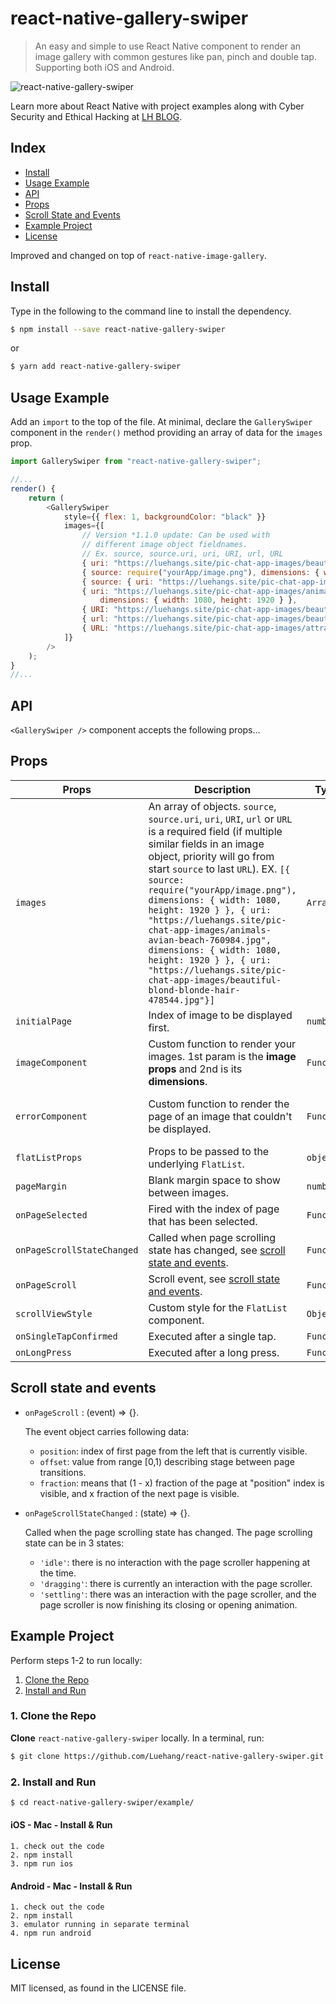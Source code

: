# react-native-gallery-swiper

> An easy and simple to use React Native component to render an image gallery with common gestures like pan, pinch and double tap.  Supporting both iOS and Android.

![react-native-gallery-swiper](https://www.luehangs.site/videos/react-native-gallery-swiper-demo.gif)

Learn more about React Native with project examples along with Cyber Security and Ethical Hacking at [LH BLOG](https://www.luehangs.site).

## Index

- [Install](#install)
- [Usage Example](#usage-example)
- [API](#api)
- [Props](#props)
- [Scroll State and Events](#scroll-state-and-events)
- [Example Project](#example-project)
- [License](#license)

Improved and changed on top of `react-native-image-gallery`.

## Install

Type in the following to the command line to install the dependency.

```bash
$ npm install --save react-native-gallery-swiper
```

or

```bash
$ yarn add react-native-gallery-swiper
```

## Usage Example

Add an ``import`` to the top of the file.  At minimal, declare the ``GallerySwiper`` component in the ``render()`` method providing an array of data for the ``images`` prop.

```javascript
import GallerySwiper from "react-native-gallery-swiper";

//...
render() {
    return (
        <GallerySwiper
            style={{ flex: 1, backgroundColor: "black" }}
            images={[
                // Version *1.1.0 update: Can be used with
                // different image object fieldnames.
                // Ex. source, source.uri, uri, URI, url, URL
                { uri: "https://luehangs.site/pic-chat-app-images/beautiful-blond-blonde-hair-478544.jpg" },
                { source: require("yourApp/image.png"), dimensions: { width: 1080, height: 1920 } },
                { source: { uri: "https://luehangs.site/pic-chat-app-images/beautiful-beautiful-women-beauty-40901.jpg" } },
                { uri: "https://luehangs.site/pic-chat-app-images/animals-avian-beach-760984.jpg",
                    dimensions: { width: 1080, height: 1920 } },
                { URI: "https://luehangs.site/pic-chat-app-images/beautiful-blond-fishnet-stockings-48134.jpg" },
                { url: "https://luehangs.site/pic-chat-app-images/beautiful-beautiful-woman-beauty-9763.jpg" },
                { URL: "https://luehangs.site/pic-chat-app-images/attractive-balance-beautiful-186263.jpg" },
            ]}
        />
    );
}
//...
```

## API

``<GallerySwiper />`` component accepts the following props...

## Props

Props | Description | Type | Default
------ | ------ | ------ | ------
`images` | An array of objects.  `source`, `source.uri`, `uri`, `URI`, `url` or `URL` is a required field (if multiple similar fields in an image object, priority will go from start `source` to last `URL`). EX. `[{ source: require("yourApp/image.png"), dimensions: { width: 1080, height: 1920 } }, { uri: "https://luehangs.site/pic-chat-app-images/animals-avian-beach-760984.jpg", dimensions: { width: 1080, height: 1920 } }, { uri: "https://luehangs.site/pic-chat-app-images/beautiful-blond-blonde-hair-478544.jpg"}]` | `Array` | Required
`initialPage` | Index of image to be displayed first. | `number` | `0`
`imageComponent` | Custom function to render your images. 1st param is the **image props** and 2nd is its **dimensions**. | `Function` | `<Image/>` component
`errorComponent` | Custom function to render the page of an image that couldn't be displayed. | `Function` | A `<View/>` with a stylized error
`flatListProps` | Props to be passed to the underlying `FlatList`. | `object` | `{windowSize: 3}`
`pageMargin` | Blank margin space to show between images. | `number` | `0`
`onPageSelected` | Fired with the index of page that has been selected. | `Function`
`onPageScrollStateChanged` | Called when page scrolling state has changed, see [scroll state and events](#scroll-state-and-events). | `Function`
`onPageScroll` | Scroll event, see [scroll state and events](#scroll-state-and-events). | `Function`
`scrollViewStyle` | Custom style for the `FlatList` component. | `Object` | `{}`
`onSingleTapConfirmed` | Executed after a single tap. | `Function`
`onLongPress` | Executed after a long press. | `Function`

## Scroll state and events

* `onPageScroll` : (event) => {}. 

    The event object carries following data: 

    * `position`:  index of first page from the left that is currently visible.
    * `offset`: value from range [0,1) describing stage between page transitions.
    * `fraction`: means that (1 - x) fraction of the page at "position" index is visible, and x fraction of the next page is visible.

* `onPageScrollStateChanged` : (state) => {}.

    Called when the page scrolling state has changed. The page scrolling state can be in 3 states:

    * `'idle'`: there is no interaction with the page scroller happening at the time.
    * `'dragging'`: there is currently an interaction with the page scroller.
    * `'settling'`: there was an interaction with the page scroller, and the page scroller is now finishing its closing or opening animation.

## Example Project

Perform steps 1-2 to run locally:

1. [Clone the Repo](#1-clone-the-repo)
2. [Install and Run](#2-install-and-run)

### 1. Clone the Repo

**Clone** `react-native-gallery-swiper` locally. In a terminal, run:

```bash
$ git clone https://github.com/Luehang/react-native-gallery-swiper.git react-native-gallery-swiper
```

### 2. Install and Run

```bash
$ cd react-native-gallery-swiper/example/
```

#### iOS - Mac - Install & Run

	1. check out the code
	2. npm install
	3. npm run ios

#### Android - Mac - Install & Run

	1. check out the code
	2. npm install
	3. emulator running in separate terminal
	4. npm run android

## License

MIT licensed, as found in the LICENSE file.
